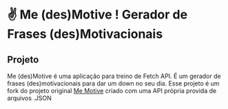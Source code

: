 # ✌ Me (des)Motive ! Gerador de Frases (des)Motivacionais
## Projeto

Me (des)Motive é uma aplicação para treino de Fetch API. É um gerador de frases (des)motivacionais para dar um down no seu dia.
Esse projeto é um fork do projeto original [Me Motive](https://github.com/moraislucas/MeMotive/) criado com uma API própria provida de arquivos .JSON
<br>